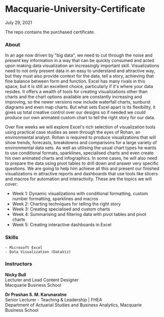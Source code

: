# Macquarie-University-Certificate
July 29, 2021

The repo contains the purchased certificate.

### About
In an age now driven by "big data", we need to cut through the noise and present key information in a way that can be quickly consumed and acted upon making data visualization an increasingly important skill. Visualizations need to not only present data in an easy to understand and attractive way, but they must also provide context for the data, tell a story, achieving that fine balance between form and function. Excel has many rivals in this space, but it is still an excellent choice, particularly if it's where your data resides. It offers a wealth of tools for creating visualizations other than charts and the chart options available are constantly increasing and improving, so the newer versions now include waterfall charts, sunburst diagrams and even map charts. But what sets Excel apart is its flexibility, it gives us total creative control over our designs so if needed we could produce our own animated custom chart to tell the right story for our data.

Over five weeks we will explore Excel's rich selection of visualization tools using practical case studies as seen through the eyes of Rohan, an environmental analyst. Rohan is required to produce visualizations that will show trends, forecasts, breakdowns and comparisons for a large variety of environmental data sets. As well as utilising the usual chart types he wants to use conditional formats, sparklines, specialised charts and even create his own animated charts and infographics. In some cases, he will also need to prepare the data using pivot tables to drill down and answer very specific questions. We are going to help him achieve all this and present our finished visualizations in attractive reports and dashboards that use tools like slicers and macros for automation and interactivity.
These are the topics we will cover:
- Week 1: 	Dynamic visualizations with conditional formatting, custom number formatting, sparklines and macros
- Week 2: 	Charting techniques for telling the right story
- Week 3: 	Creating specialised and custom charts
- Week 4: 	Summarising and filtering data with pivot tables and pivot charts
- Week 5: 	Creating interactive dashboards in Excel

### Skills
    - Microsoft Excel
    - Data Visualization (DataViz)

    
### Instructors
**Nicky Bull**<br>
Lecturer and Lead Content Designer<br>
Macquarie Business School<br>

**Dr Prashan S. M. Karunaratne**<br>
Senior Lecturer - Teaching & Leadership | FHEA<br>
Department of Actuarial Studies and Business Analytics, Macquarie Business School
